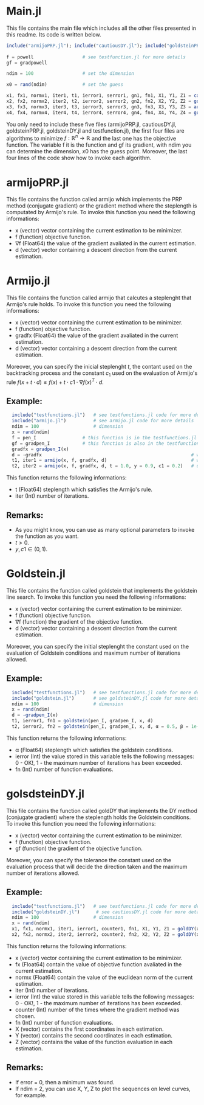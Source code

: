 # Main.jl
This file contains the main file which includes all the other files presented in this readme. Its code is written below.

```julia
include("armijoPRP.jl"); include("cautiousDY.jl"); include("goldsteinPRP.jl"); include("goldsteinDY.jl"); include("testfunction.jl")
 
f = powell                  # see testfunction.jl for more details 
gf = gradpowell

ndim = 100                  # set the dimension

x0 = rand(ndim)             # set the guess

x1, fx1, normx1, iter1, t1, ierror1, serror1, gn1, fn1, X1, Y1, Z1 = cautious(x0, f, gf, maxiter = 500000, ϵ1 = 0.01, ϵ = 1.0e-5)
x2, fx2, normx2, iter2, t2, ierror2, serror2, gn2, fn2, X2, Y2, Z2 = goldDY(x0, f, gf, maxiter = 500000, ϵ1 = 0.01, ϵ = 1.0e-5)
x3, fx3, normx3, iter3, t3, ierror3, serror3, gn3, fn3, X3, Y3, Z3 = armijoPRP(x0, f, gf, n, maxk = 500000, method = 0, ϵ = 1.0e-5)
x4, fx4, normx4, iter4, t4, ierror4, serror4, gn4, fn4, X4, Y4, Z4 = goldsteinPRP(x0, f, gf, n, maxk = 500000, method = 0, ϵ = 1.0e-5)
```
You only need to include these five files (armijoPRP.jl, cautiousDY.jl, goldsteinPRP.jl, goldsteinDY.jl and testfunction.jl), the first four files are algorithms to minimize $f:\mathbb{R}^n\to\mathbb{R}$ and the last one has the objective function. The variable f it is the function and gf its gradient, with ndim you can determine the dimension, $x0$ has the guess point. Moreover, the last four lines of the code show how to invoke each algorithm.

# armijoPRP.jl
This file contains the function called armijo which implements the PRP method (conjugate gradient) or the gradient method where the steplength is computated by Armijo's rule. To invoke this function you need the following informations:

- x (vector) vector containing the current estimation to be minimizer.
- f (function) objective function.
- ∇f (Float64) the value of the gradient avaliated in the current estimation.
- d (vector) vector containing a descent direction from the current estimation.

# Armijo.jl
This file contains the function called armijo that calcutes a steplenght that Armijo's rule holds. To invoke this function you need the following informations:

- x (vector) vector containing the current estimation to be minimizer.
- f (function) objective function.
- gradfx (Float64) the value of the gradient avaliated in the current estimation.
- d (vector) vector containing a descent direction from the current estimation.

Moreover, you can specify the inicial steplenght $t$, the contant used on the backtracking process and the constant $c_1$ used on the evaluation of Armijo's rule $f(x+t\cdot d)\le f(x) + t\cdot c1\cdot \nabla f(x)^T\cdot d$.

## Example:

```julia
  include("testfunctions.jl")   # see testfunctions.jl code for more details
  include("armijo.jl")          # see armijo.jl code for more details
  ndim = 100                    # dimension
  x = rand(ndim)
  f = pen_I                 # this function is in the testfunctions.jl file
  gf = gradpen_I            # this function is also in the testfunctions.jl file and gf means the gradient of f
  gradfx = gradpen_I(x)
  d = -gradfx                                                       # we can use this d as a descent direction
  t1, iter1 = armijo(x, f, gradfx, d)                               # without using optional parameters
  t2, iter2 = armijo(x, f, gradfx, d, t = 1.0, y = 0.9, c1 = 0.2)   # using optional parameters
```

This function returns the following informations:

- t (Float64) steplength which satisfies the Armijo's rule.
- iter (Int) number of iterations.

## Remarks:

- As you might know, you can use as many optional parameters to invoke the function as you want.
- $t > 0$.
- $y, c1 \in (0, 1)$.

# Goldstein.jl
This file contains the function called goldstein that implements the goldstein line search. To invoke this function you need the following informations:

- x (vector) vector containing the current estimation to be minimizer.
- f (function) objective function.
- ∇f (function) the gradient of the objective function.
- d (vector) vector containing a descent direction from the current estimation.

Moreover, you can specify the initial steplenght the constant used on the evaluation of Goldstein conditions and maximum number of iterations allowed.

## Example: 

```julia
  include("testfunctions.jl")   # see testfunctions.jl code for more details
  include("goldstein.jl")       # see goldsteinDY.jl code for more details 
  ndim = 100                    # dimension
  x = rand(ndim)
  d = -gradpen_I(x)
  t1, ierror1, fn1 = goldstein(pen_I, gradpen_I, x, d)
  t2, ierror2, fn2 = goldstein(pen_I, gradpen_I, x, d, α = 0.5, β = 1e-5, σ = 0.2, maxiter = 500)
```

This function returns the following informations:

- α (Float64) steplength which satisfies the goldstein conditions.
- ierror (Int) the value stored in this variable tells the following messages: 0 - OK!, 1 - the maximum number of iterations has been exceeded.
- fn (Int) number of function evaluations.

# golsdsteinDY.jl
This file contains the function called goldDY that implements the DY method (conjugate gradient) where the steplength holds the Goldstein conditions. To invoke this function you need the following informations:

- x (vector) vector containing the current estimation to be minimizer.
- f (function) objective function.
- gf (function) the gradient of the objective function.

Moreover, you can specify the tolerance the constant used on the evaluation process that will decide the direction taken and the maximum number of iterations allowed.

## Example: 

```julia
  include("testfunctions.jl")   # see testfunctions.jl code for more details
  include("goldsteinDY.jl")      # see cautiousDY.jl code for more details 
  ndim = 100                    # dimension
  x = rand(ndim)
  x1, fx1, normx1, iter1, ierror1, counter1, fn1, X1, Y1, Z1 = goldDY(x, pen_I, gradpen_I)
  x2, fx2, normx2, iter2, ierror2, counter2, fn2, X2, Y2, Z2 = goldDY(x, pen_I, gradpen_I, ϵ = 1.e-6, ϵ1 = 0.10, maxiter=500)
```

This function returns the following informations:

- x (vector) vector containing the current estimation to be minimizer.
- fx (Float64) contain the value of objective function avaliated in the current estimation.
- normx (Float64) contain the value of the euclidean norm of the current estimation.
- iter (Int) number of iterations.
- ierror (Int) the value stored in this variable tells the following messages: 0 - OK!, 1 - the maximum number of iterations has been exceeded.
- counter (Int) number of the times where the gradient method was chosen.
- fn (Int) number of function evaluations.
- X (vector) contains the first coordinates in each estimation.
- Y (vector) contains the second coordinates in each estimation.
- Z (vector) contains the value of the function evaluation in each estimation.

## Remarks:

 - If error = 0, then a minimum was found.
 - If ndim = 2, you can use X, Y, Z to plot the sequences on level curves, for example.
